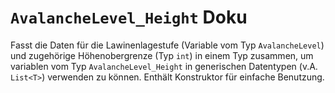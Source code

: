 # **`AvalancheLevel_Height` Doku**
Fasst die Daten für die Lawinenlagestufe (Variable vom Typ `AvalancheLevel`) und zugehörige Höhenobergrenze (Typ `int`) in einem Typ zusammen, um variablen vom Typ `AvalancheLevel_Height` in generischen Datentypen (v.A. `List<T>`) verwenden zu können. Enthält Konstruktor für einfache Benutzung.